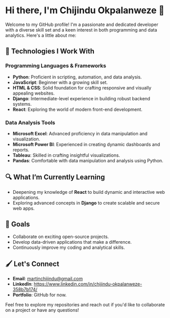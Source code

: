 # Hi there, I'm Chijindu Okpalanweze 👋

Welcome to my GitHub profile! I'm a passionate and dedicated developer with a diverse skill set and a keen interest in both programming and data analytics. Here's a little about me:

## 🔧 Technologies I Work With

### Programming Languages & Frameworks
- **Python**: Proficient in scripting, automation, and data analysis.
- **JavaScript**: Beginner with a growing skill set.
- **HTML & CSS**: Solid foundation for crafting responsive and visually appealing websites.
- **Django**: Intermediate-level experience in building robust backend systems.
- **React**: Exploring the world of modern front-end development.

### Data Analysis Tools
- **Microsoft Excel**: Advanced proficiency in data manipulation and visualization.
- **Microsoft Power BI**: Experienced in creating dynamic dashboards and reports.
- **Tableau**: Skilled in crafting insightful visualizations.
- **Pandas**: Comfortable with data manipulation and analysis using Python.

## 🔍 What I’m Currently Learning
- Deepening my knowledge of **React** to build dynamic and interactive web applications.
- Exploring advanced concepts in **Django** to create scalable and secure web apps.

## 🚀 Goals
- Collaborate on exciting open-source projects.
- Develop data-driven applications that make a difference.
- Continuously improve my coding and analytical skills.

## 🖌️ Let's Connect
- **Email**: martinchijindu@gmail.com
- **LinkedIn**: https://www.linkedin.com/in/chijindu-okpalanweze-358b7b174/
- **Portfolio**: GitHub for now.

Feel free to explore my repositories and reach out if you'd like to collaborate on a project or have any questions!

